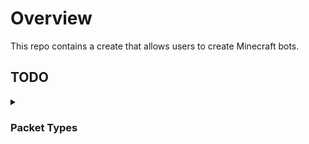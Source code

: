 # Overview

This repo contains a create that allows users to create Minecraft bots.

## TODO

<details> 
<summary>

### Packet Types

</summary>

- [x] Boolean
  - [x] Read
  - [x] Write
- [x] (Unsigned) Byte
  - [x] Read
  - [x] Write
- [ ] Short
  - [x] Read
  - [ ] Write
- [ ] Unsigned Short
  - [x] Read
  - [x] Write
- [ ] Int
  - [x] Read
  - [ ] Write
- [x] Long
  - [x] Read
  - [x] Write
- [ ] Float
  - [x] Read
  - [ ] Write
- [ ] Double
  - [x] Read
  - [ ] Write
- [x] String
  - [x] Read
  - [x] Write
- [x] Chat
  - [x] Read
  - [x] Write
- [ ] Identifier
  - [ ] Read
  - [ ] Write
- [x] VarInt
  - [x] Read
  - [x] Write
- [ ] VarLong
  - [ ] Read
  - [ ] Write
- [ ] Slot
  - [ ] Read
  - [ ] Write
- [ ] NBT Tag
  - [x] Read
  - [ ] Write
- [x] Position (Location)
  - [x] Read
  - [x] Write
- [ ] UUID
  - [ ] Read
  - [ ] Write

</details>
